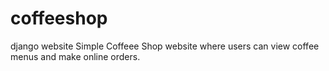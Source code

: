 # coffeeshop
django website
Simple Coffeee Shop website where users can view coffee menus and make online orders.
